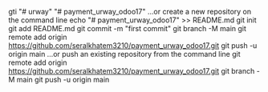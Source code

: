 gti "# urway" 
"# payment_urway_odoo17" 
…or create a new repository on the command line
echo "# payment_urway_odoo17" >> README.md
git init
git add README.md
git commit -m "first commit"
git branch -M main
git remote add origin https://github.com/seralkhatem3210/payment_urway_odoo17.git
git push -u origin main
…or push an existing repository from the command line
git remote add origin https://github.com/seralkhatem3210/payment_urway_odoo17.git
git branch -M main
git push -u origin main
